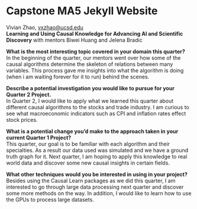# Capstone MA5 Jekyll Website

Vivian Zhao, vxzhao@ucsd.edu <br />
**Learning and Using Causal Knowledge for Advancing Al and Scientific
Discovery**
with mentors Biwei Huang and Jelena Bradic

**What is the most interesting topic covered in your domain this quarter?** <br />
In the beginning of the quarter, our mentors went over how some of the causal algorithms determine the skeleton of relations between many variables. This process gave me insights into what the algorithm is doing (when i am waiting forever for it to run) behind the scenes.

**Describe a potential investigation you would like to pursue for your Quarter 2 Project.** <br />
In Quarter 2, I would like to apply what we learned this quarter about different causal algorithms to the stocks and trade industry. I am curious to see what macroeconomic indicators such as CPI and inflation rates effect stock prices.

**What is a potential change you’d make to the approach taken in your current Quarter 1 Project?** <br />
This quarter, our goal is to be familiar with each algorithm and their specialties. As a result our data used was simulated and we have a ground truth graph for it. Next quarter, I am hoping to apply this knowledge to real world data and discover some new causal insights in certain fields.

**What other techniques would you be interested in using in your project?** <br />
Besides using the Causal Learn packages as we did this quarter, I am interested to go through large data processing next quarter and discover some more methods on the way. In addition, I would like to learn how to use the GPUs to process large datasets.
